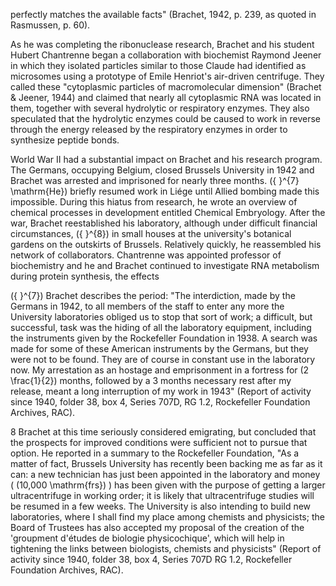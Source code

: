 perfectly matches the available facts" (Brachet, 1942, p. 239, as quoted in Rasmussen, p. 60).

As he was completing the ribonuclease research, Brachet and his student Hubert Chantrenne began a collaboration with biochemist Raymond Jeener in which they isolated particles similar to those Claude had identified as microsomes using a prototype of Emile Henriot's air-driven centrifuge. They called these "cytoplasmic particles of macromolecular dimension" (Brachet \& Jeener, 1944) and claimed that nearly all cytoplasmic RNA was located in them, together with several hydrolytic or respiratory enzymes. They also speculated that the hydrolytic enzymes could be caused to work in reverse through the energy released by the respiratory enzymes in order to synthesize peptide bonds.

World War II had a substantial impact on Brachet and his research program. The Germans, occupying Belgium, closed Brussels University in 1942 and Brachet was arrested and imprisoned for nearly three months. \({ }^{7} \mathrm{He}\) briefly resumed work in Liége until Allied bombing made this impossible. During this hiatus from research, he wrote an overview of chemical processes in development entitled Chemical Embryology. After the war, Brachet reestablished his laboratory, although under difficult financial circumstances, \({ }^{8}\) in small houses at the university's botanical gardens on the outskirts of Brussels. Relatively quickly, he reassembled his network of collaborators. Chantrenne was appointed professor of biochemistry and he and Brachet continued to investigate RNA metabolism during protein synthesis, the effects

\({ }^{7}\) Brachet describes the period: "The interdiction, made by the Germans in 1942, to all members of the staff to enter any more the University laboratories obliged us to stop that sort of work; a difficult, but successful, task was the hiding of all the laboratory equipment, including the instruments given by the Rockefeller Foundation in 1938. A search was made for some of these American instruments by the Germans, but they were not to be found. They are of course in constant use in the laboratory now. My arrestation as an hostage and emprisonment in a fortress for \(2 \frac{1}{2}\) months, followed by a 3 months necessary rest after my release, meant a long interruption of my work in 1943" (Report of activity since 1940, folder 38, box 4, Series 707D, RG 1.2, Rockefeller Foundation Archives, RAC).

8 Brachet at this time seriously considered emigrating, but concluded that the prospects for improved conditions were sufficient not to pursue that option. He reported in a summary to the Rockefeller Foundation, "As a matter of fact, Brussels University has recently been backing me as far as it can: a new technician has just been appointed in the laboratory and money ( \(10,000 \mathrm{frs}\) ) has been given with the purpose of getting a larger ultracentrifuge in working order; it is likely that ultracentrifuge studies will be resumed in a few weeks. The University is also intending to build new laboratories, where I shall find my place among chemists and physicists; the Board of Trustees has also accepted my proposal of the creation of the 'groupment d'études de biologie physicochique', which will help in tightening the links between biologists, chemists and physicists" (Report of activity since 1940, folder 38, box 4, Series 707D RG 1.2, Rockefeller Foundation Archives, RAC).
